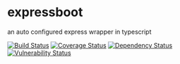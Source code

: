 # expressboot
an auto configured express wrapper in typescript

[![Build Status](https://travis-ci.org/scokmen/expressboot.svg?branch=master)](https://travis-ci.org/scokmen/expressboot)
[![Coverage Status](https://coveralls.io/repos/github/scokmen/expressboot/badge.svg?branch=master)](https://coveralls.io/github/scokmen/expressboot?branch=master)
[![Dependency Status](https://david-dm.org/scokmen/expressboot/status.svg)](https://david-dm.org/scokmen/expressboot)
[![Vulnerability Status ](https://snyk.io/test/github/scokmen/expressboot/badge.svg?targetFile=package.json)](https://snyk.io/test/github/scokmen/expressboot?targetFile=package.json)
